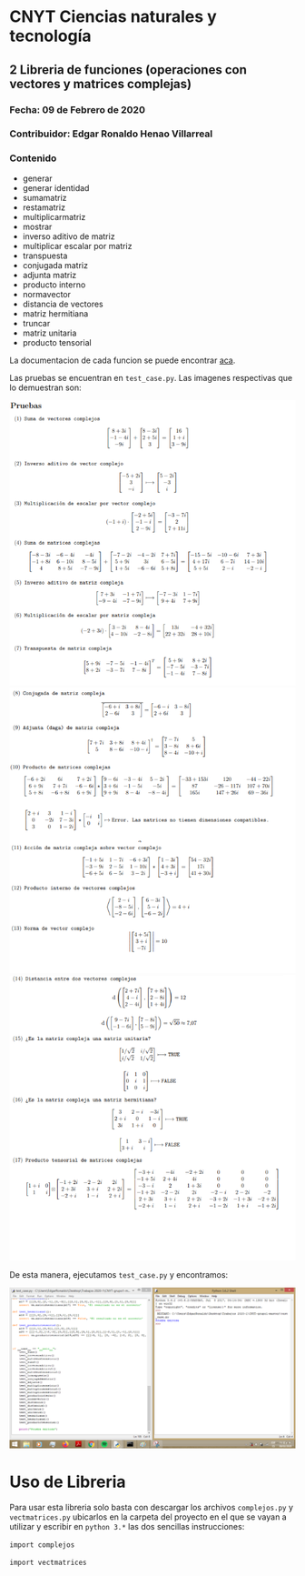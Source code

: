 # CNYT Ciencias naturales y tecnología
## 2 Libreria de funciones (operaciones con vectores y matrices complejas)
### Fecha: 09 de Febrero de 2020
### Contribuidor: Edgar Ronaldo Henao Villarreal
### Contenido
- generar
- generar identidad
- sumamatriz
- restamatriz
- multiplicarmatriz
- mostrar
- inverso aditivo de matriz
- multiplicar escalar por matriz
- transpuesta
- conjugada matriz
- adjunta matriz
- producto interno
- normavector
- distancia de vectores
- matriz hermitiana
- truncar
- matriz unitaria
- producto tensorial

La documentacion de cada funcion se puede encontrar [aca](http://htmlpreview.github.io/?https://github.com/ronis97/LibreriaMatricesVectoresINComplejos/blob/master/HTML/vectmatrices.html).

Las pruebas se encuentran en `test_case.py`. Las imagenes respectivas que lo demuestran son:

<img src="Imagenes/prueba1.png" style="float: center">
<img src="Imagenes/prueba2.png" style="float: center">
<img src="Imagenes/prueba3.png" style="float: center">

De esta manera, ejecutamos `test_case.py` y encontramos:

<img src="Imagenes/pruebafinal.png" style="float: center">

# Uso de Libreria
Para usar esta libreria solo basta con descargar los archivos `complejos.py` y `vectmatrices.py` ubicarlos
en la carpeta del proyecto en el que se vayan a utilizar y escribir en `python 3.*` las dos sencillas instrucciones:

`import complejos`

`import vectmatrices`
